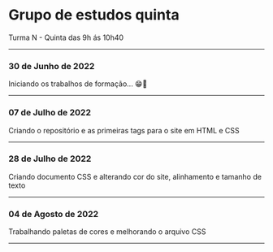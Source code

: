 # Grupo de estudos quinta
Turma N - Quinta das 9h ás 10h40

---

### **30 de Junho de 2022** 

Iniciando os trabalhos de formação... 😁🤞


---

### **07 de Julho de 2022**

Criando o repositório e as primeiras tags para o site em HTML e CSS

---

### **28 de Julho de 2022**

Criando documento CSS e alterando cor do site, alinhamento e tamanho de texto

---

### **04 de Agosto de 2022**

Trabalhando paletas de cores e melhorando o arquivo CSS

---
